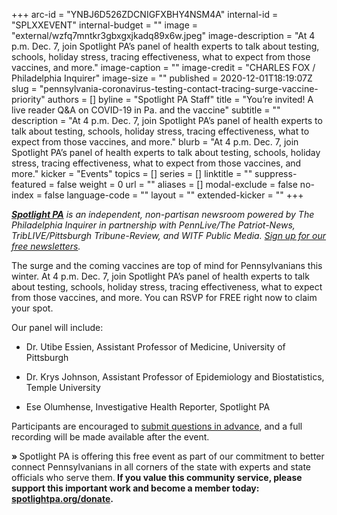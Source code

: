 +++
arc-id = "YNBJ6D526ZDCNIGFXBHY4NSM4A"
internal-id = "SPLXXEVENT"
internal-budget = ""
image = "external/wzfq7mntkr3gbxgxjkadq89x6w.jpeg"
image-description = "At 4 p.m. Dec. 7, join Spotlight PA’s panel of health experts to talk about testing, schools, holiday stress, tracing effectiveness, what to expect from those vaccines, and more."
image-caption = ""
image-credit = "CHARLES FOX / Philadelphia Inquirer"
image-size = ""
published = 2020-12-01T18:19:07Z
slug = "pennsylvania-coronavirus-testing-contact-tracing-surge-vaccine-priority"
authors = []
byline = "Spotlight PA Staff"
title = "You’re invited! A live reader Q&A on COVID-19 in Pa. and the vaccine"
subtitle = ""
description = "At 4 p.m. Dec. 7, join Spotlight PA’s panel of health experts to talk about testing, schools, holiday stress, tracing effectiveness, what to expect from those vaccines, and more."
blurb = "At 4 p.m. Dec. 7, join Spotlight PA’s panel of health experts to talk about testing, schools, holiday stress, tracing effectiveness, what to expect from those vaccines, and more."
kicker = "Events"
topics = []
series = []
linktitle = ""
suppress-featured = false
weight = 0
url = ""
aliases = []
modal-exclude = false
no-index = false
language-code = ""
layout = ""
extended-kicker = ""
+++

<a href="https://lesspage.com/"><i><b>Spotlight PA</b></i></a><i> is an independent, non-partisan newsroom powered by The Philadelphia Inquirer in partnership with PennLive/The Patriot-News, TribLIVE/Pittsburgh Tribune-Review, and WITF Public Media. </i><a href="https://lesspage.com/newsletters"><i>Sign up for our free newsletters</i></a><i>.</i>

The surge and the coming vaccines are top of mind for Pennsylvanians this winter. At 4 p.m. Dec. 7, join Spotlight PA’s panel of health experts to talk about testing, schools, holiday stress, tracing effectiveness, what to expect from those vaccines, and more. You can <a data-gone="https://inquirer.zoom.us/webinar/register/7116067556656/WN_SyBUm0bFTmmriU_7RhmmKA">RSVP for FREE right now to claim your spot</a>.

Our panel will include:

- Dr. Utibe Essien, Assistant Professor of Medicine, University of Pittsburgh

- Dr. Krys Johnson, Assistant Professor of Epidemiology and Biostatistics, Temple University

- Ese Olumhense, Investigative Health Reporter, Spotlight PA

Participants are encouraged to <a href="mailto:cbaxter@spotlightpa.org" target=_blank>submit questions in advance</a>, and a full recording will be made available after the event.

<b>» </b>Spotlight PA is offering this free event as part of our commitment to better connect Pennsylvanians in all corners of the state with experts and state officials who serve them.<b> If you value this community service, please support this important work and become a member today: </b><a href="http://checkout.fundjournalism.org/memberform?org_id=spotlightpa&campaign=7015G0000003ZrjQAE"><b>spotlightpa.org/donate</b></a><b>.</b>
